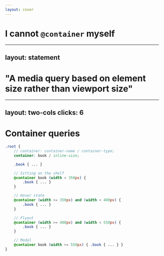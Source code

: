 ```yaml
---
layout: cover
---
```


# I cannot `@container` myself

---
layout: statement
---

<h1>
  "A media query based on element size rather than viewport size"
</h1>

---
layout: two-cols
clicks: 6
---

# Container queries

```scss {all|2-5|7-10|12-15|17-20|22-23|all}
.root {
    // container: container-name / container-type;
    container: book / inline-size;

    .book { ... }

    // Sitting on the shelf
    @container book (width < 350px) {
        .book { ... }
    }

    // Hover state
    @container (width >= 350px) and (width < 400px) {
        .book { ... }
    }

    // Flyout
    @container (width >= 400px) and (width < 550px) {
        .book { ... }
    }

    // Modal
    @container book (width >= 550px) { .book { ... } }
}
```

<template v-slot:right>
<div class="h-100 right pos-relative">

  <img v-click="[2,3]" class="image pos-absolute top-0 h-100" src="/OnTheShelf.png" />

  <img v-click="[3,4]" class="image pos-absolute top-0 h-100" src="/HoverState.png" />

  <img v-click="[4,5]" class="image pos-absolute top-0 h-100" src="/Flyout.png" />

  <img v-click="[5,7]" class="image pos-absolute top-0 h-100" src="/Modal.png" />

</div>

</template>

<style>
div:not(.right) {
  background-color: var(--slidev-theme-background-color);
}
img.image {
    margin-top: 15%;
}
.slidev-code-wrapper {
  margin-right: 10px !important;
}
</style>